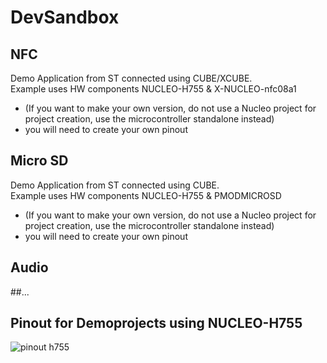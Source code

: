 # DevSandbox


## NFC
Demo Application from ST connected using CUBE/XCUBE.\
Example uses HW components NUCLEO-H755 & X-NUCLEO-nfc08a1
- (If you want to make your own version, do not use a Nucleo project for project creation, use the microcontroller standalone instead)
- you will need to create your own pinout

## Micro SD
Demo Application from ST connected using CUBE.\
Example uses HW components NUCLEO-H755 & PMODMICROSD
- (If you want to make your own version, do not use a Nucleo project for project creation, use the microcontroller standalone instead)
- you will need to create your own pinout

## Audio

##...

## Pinout for Demoprojects using NUCLEO-H755
![pinout h755](https://github.com/user-attachments/assets/f4af353d-869a-4572-86ec-ded49a1304b4)
